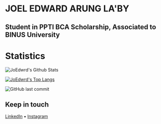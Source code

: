 # JOEL EDWARD ARUNG LA'BY
## Student in PPTI BCA Scholarship, Associated to BINUS University
# Statistics
![JoEdwrd's Github Stats](https://github-readme-stats.vercel.app/api?username=JoEdwrd&show_icons=true&theme=merko&hide=stars,issues)

[![JoEdwrd's Top Langs](https://github-readme-stats.vercel.app/api/top-langs/?username=JoEdwrd&layout=compact&theme=dracula)](https://github.com/JoEdwrd/github-readme-stats)

![GitHub last commit](https://img.shields.io/github/last-commit/JoEdwrd/JoEdwrd)

## Keep in touch
[LinkedIn](https://www.linkedin.com/in/joel-edward-al/) • [Instagram](https://www.instagram.com/jedwarrd/)

<!---
JoEdwrd/JoEdwrd is a ✨ special ✨ repository because its `README.md` (this file) appears on your GitHub profile.
You can click the Preview link to take a look at your changes.
--->
